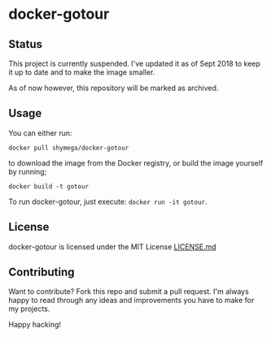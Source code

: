 docker-gotour
=============

## Status

This project is currently suspended. I've updated it as of Sept 2018 to keep it
up to date and to make the image smaller.

As of now however, this repository will be marked as archived.

## Usage

You can either run:

`docker pull shymega/docker-gotour`

to download the image from the Docker registry, or build the image
yourself by running;

`docker build -t gotour`

To run docker-gotour, just execute: `docker run -it gotour`.

## License

docker-gotour is licensed under the MIT License
[LICENSE.md](LICENSE.md)

## Contributing

Want to contribute? Fork this repo and submit a pull request. I'm
always happy to read through any ideas and improvements you have to
make for my projects.

Happy hacking!
